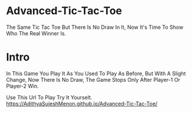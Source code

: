 # Advanced-Tic-Tac-Toe
The Same Tic Tac Toe But There Is No Draw In It, Now It's Time To Show Who The Real Winner Is. 

# Intro 
In This Game You Play It As You Used To Play As Before, But With A Slight Change, Now There Is No Draw, The Game Stops Only After Player-1 Or Player-2 Win.

Use This Url To Play Try It Yourselt.
https://AdithyaSujeshMenon.github.io/Advanced-Tic-Tac-Toe/
